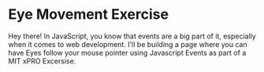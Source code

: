 # Eye Movement Exercise
Hey there! 
In JavaScript, you know that events are a big part of it, especially when it comes to web development. I'll be building a page where you can have Eyes follow your mouse pointer using Javascript Events as part of a MIT xPRO Excersise.
